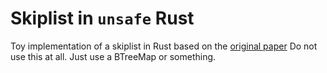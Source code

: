 # Skiplist in `unsafe` Rust

Toy implementation of a skiplist in Rust based on the [original paper](https://15721.courses.cs.cmu.edu/spring2018/papers/08-oltpindexes1/pugh-skiplists-cacm1990.pdf)
Do not use this at all. Just use a BTreeMap or something.
